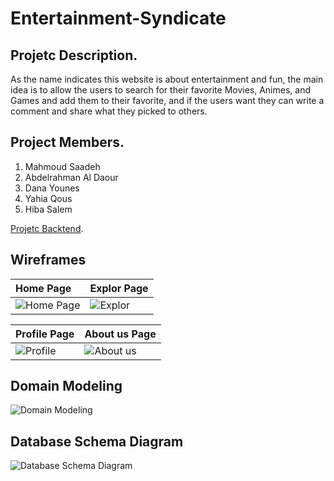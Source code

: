 # Entertainment-Syndicate

## Projetc Description.
As the name indicates this website is about entertainment and fun, the main idea is to allow the users to search for their favorite Movies, Animes, and Games and add them to their favorite, and if the users want they can write a comment and share what they picked to others.

## Project Members.
1. Mahmoud Saadeh
1. Abdelrahman Al Daour
1. Dana Younes
1. Yahia Qous
1. Hiba Salem

[Projetc Backtend](https://github.com/Entertainment-Syndicate/backend-entertainment-syndicate).

## Wireframes

| Home Page                                                                                                           | Explor Page                                   |
| :-------------                                                                                                      | :-------------------------------------- |
| ![Home Page](https://user-images.githubusercontent.com/78267388/120844335-e3e2be00-c577-11eb-8ede-40ca1a09872a.png) | ![Explor](https://user-images.githubusercontent.com/78267388/120844585-4c319f80-c578-11eb-8b17-0d42c7002685.png) |

| Profile Page                                                                                                        | About us Page                                   |
| :-------------                                                                                                      | :-------------------------------------- |
| ![Profile](https://user-images.githubusercontent.com/78267388/120844684-6f5c4f00-c578-11eb-9d73-5478dc48fcb8.png)   | ![About us](https://user-images.githubusercontent.com/78267388/120844748-88fd9680-c578-11eb-8a41-9e0623b9fdc7.png) |

## Domain Modeling

![Domain Modeling](https://user-images.githubusercontent.com/78267388/120847507-3faf4600-c57c-11eb-9677-9bcc1094a709.png)

## Database Schema Diagram

![Database Schema Diagram](https://user-images.githubusercontent.com/78267388/120851398-7471cc00-c581-11eb-889b-b7adf84c936e.png)

